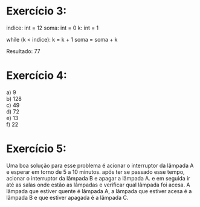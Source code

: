 # Exercício 3:

indice: int = 12
soma: int = 0
k: int = 1

while (k < indice):
    k = k + 1
    soma = soma + k

Resultado: 77

# Exercício 4:

a) 9 <br />
b) 128 <br />
c) 49 <br />
d) 72 <br />
e) 13 <br />
f) 22 <br />

# Exercício 5:

Uma boa solução para esse problema é acionar o interruptor da lâmpada A e esperar em torno de 5 a 10 minutos.
após ter se passado esse tempo, acionar  o interruptor da lâmpada B e apagar a lâmpada A.
e em seguida ir até as salas onde estão as lâmpadas e verificar qual lâmpada foi acesa.
A lâmpada que estiver quente é lâmpada A, a lâmpada que estiver acesa é a lâmpada B e que estiver apagada é a lâmpada C. 

